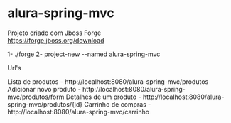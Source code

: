 # alura-spring-mvc
Projeto criado com Jboss Forge<br>
https://forge.jboss.org/download

1- ./forge
2- project-new --named alura-spring-mvc


Url's

Lista de produtos - http://localhost:8080/alura-spring-mvc/produtos
Adicionar novo produto - http://localhost:8080/alura-spring-mvc/produtos/form
Detalhes de um produto - http://localhost:8080/alura-spring-mvc/produtos/{id}
Carrinho de compras - http://localhost:8080/alura-spring-mvc/carrinho

